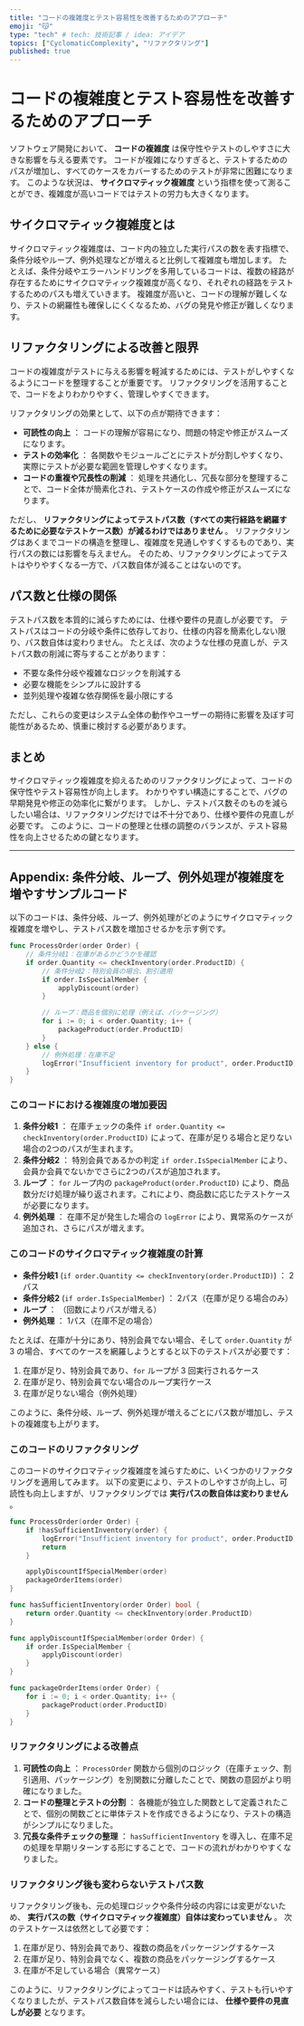 ```yaml
---
title: "コードの複雑度とテスト容易性を改善するためのアプローチ"
emoji: "😽"
type: "tech" # tech: 技術記事 / idea: アイデア
topics: ["CyclomaticComplexity", "リファクタリング"]
published: true
---
```


# コードの複雑度とテスト容易性を改善するためのアプローチ

ソフトウェア開発において、 **コードの複雑度** は保守性やテストのしやすさに大きな影響を与える要素です。
コードが複雑になりすぎると、テストするためのパスが増加し、すべてのケースをカバーするためのテストが非常に困難になります。
このような状況は、 **サイクロマティック複雑度** という指標を使って測ることができ、複雑度が高いコードではテストの労力も大きくなります。

## サイクロマティック複雑度とは

サイクロマティック複雑度は、コード内の独立した実行パスの数を表す指標で、条件分岐やループ、例外処理などが増えると比例して複雑度も増加します。
たとえば、条件分岐やエラーハンドリングを多用しているコードは、複数の経路が存在するためにサイクロマティック複雑度が高くなり、それぞれの経路をテストするためのパスも増えていきます。
複雑度が高いと、コードの理解が難しくなり、テストの網羅性も確保しにくくなるため、バグの発見や修正が難しくなります。

## リファクタリングによる改善と限界

コードの複雑度がテストに与える影響を軽減するためには、テストがしやすくなるようにコードを整理することが重要です。
リファクタリングを活用することで、コードをよりわかりやすく、管理しやすくできます。

リファクタリングの効果として、以下の点が期待できます：

- **可読性の向上** ： コードの理解が容易になり、問題の特定や修正がスムーズになります。
- **テストの効率化** ： 各関数やモジュールごとにテストが分割しやすくなり、実際にテストが必要な範囲を管理しやすくなります。
- **コードの重複や冗長性の削減** ： 処理を共通化し、冗長な部分を整理することで、コード全体が簡素化され、テストケースの作成や修正がスムーズになります。

ただし、 **リファクタリングによってテストパス数（すべての実行経路を網羅するために必要なテストケース数）が減るわけではありません** 。
リファクタリングはあくまでコードの構造を整理し、複雑度を見通しやすくするものであり、実行パスの数には影響を与えません。
そのため、リファクタリングによってテストはやりやすくなる一方で、パス数自体が減ることはないのです。

## パス数と仕様の関係

テストパス数を本質的に減らすためには、仕様や要件の見直しが必要です。
テストパスはコードの分岐や条件に依存しており、仕様の内容を簡素化しない限り、パス数自体は変わりません。
たとえば、次のような仕様の見直しが、テストパス数の削減に寄与することがあります：

- 不要な条件分岐や複雑なロジックを削減する
- 必要な機能をシンプルに設計する
- 並列処理や複雑な依存関係を最小限にする

ただし、これらの変更はシステム全体の動作やユーザーの期待に影響を及ぼす可能性があるため、慎重に検討する必要があります。

## まとめ

サイクロマティック複雑度を抑えるためのリファクタリングによって、コードの保守性やテスト容易性が向上します。
わかりやすい構造にすることで、バグの早期発見や修正の効率化に繋がります。
しかし、テストパス数そのものを減らしたい場合は、リファクタリングだけでは不十分であり、仕様や要件の見直しが必要です。
このように、コードの整理と仕様の調整のバランスが、テスト容易性を向上させるための鍵となります。

---

## Appendix: 条件分岐、ループ、例外処理が複雑度を増やすサンプルコード

以下のコードは、条件分岐、ループ、例外処理がどのようにサイクロマティック複雑度を増やし、テストパス数を増加させるかを示す例です。

```go
func ProcessOrder(order Order) {
    // 条件分岐1：在庫があるかどうかを確認
    if order.Quantity <= checkInventory(order.ProductID) {
        // 条件分岐2：特別会員の場合、割引適用
        if order.IsSpecialMember {
            applyDiscount(order)
        }

        // ループ：商品を個別に処理（例えば、パッケージング）
        for i := 0; i < order.Quantity; i++ {
            packageProduct(order.ProductID)
        }
    } else {
        // 例外処理：在庫不足
        logError("Insufficient inventory for product", order.ProductID)
    }
}
```

### このコードにおける複雑度の増加要因

1. **条件分岐1** ： 在庫チェックの条件 `if order.Quantity <= checkInventory(order.ProductID)` によって、在庫が足りる場合と足りない場合の2つのパスが生まれます。
2. **条件分岐2** ： 特別会員であるかの判定 `if order.IsSpecialMember` により、会員か会員でないかでさらに2つのパスが追加されます。
3. **ループ** ： `for` ループ内の `packageProduct(order.ProductID)` により、商品数分だけ処理が繰り返されます。これにより、商品数に応じたテストケースが必要になります。
4. **例外処理** ： 在庫不足が発生した場合の `logError` により、異常系のケースが追加され、さらにパスが増えます。

### このコードのサイクロマティック複雑度の計算

- **条件分岐1** (`if order.Quantity <= checkInventory(order.ProductID)`) ： 2パス
- **条件分岐2** (`if order.IsSpecialMember`) ： 2パス（在庫が足りる場合のみ）
- **ループ** ： （回数によりパスが増える）
- **例外処理** ： 1パス（在庫不足の場合）

たとえば、在庫が十分にあり、特別会員でない場合、そして `order.Quantity` が 3 の場合、すべてのケースを網羅しようとすると以下のテストパスが必要です：

1. 在庫が足り、特別会員であり、`for` ループが 3 回実行されるケース
2. 在庫が足り、特別会員でない場合のループ実行ケース
3. 在庫が足りない場合（例外処理）

このように、条件分岐、ループ、例外処理が増えるごとにパス数が増加し、テストの複雑度も上がります。

### このコードのリファクタリング

このコードのサイクロマティック複雑度を減らすために、いくつかのリファクタリングを適用してみます。
以下の変更により、テストのしやすさが向上し、可読性も向上しますが、リファクタリングでは **実行パスの数自体は変わりません** 。

```go
func ProcessOrder(order Order) {
    if !hasSufficientInventory(order) {
        logError("Insufficient inventory for product", order.ProductID)
        return
    }

    applyDiscountIfSpecialMember(order)
    packageOrderItems(order)
}

func hasSufficientInventory(order Order) bool {
    return order.Quantity <= checkInventory(order.ProductID)
}

func applyDiscountIfSpecialMember(order Order) {
    if order.IsSpecialMember {
        applyDiscount(order)
    }
}

func packageOrderItems(order Order) {
    for i := 0; i < order.Quantity; i++ {
        packageProduct(order.ProductID)
    }
}
```

### リファクタリングによる改善点

1. **可読性の向上** ： `ProcessOrder` 関数から個別のロジック（在庫チェック、割引適用、パッケージング）を別関数に分離したことで、関数の意図がより明確になりました。
2. **コードの整理とテストの分割** ： 各機能が独立した関数として定義されたことで、個別の関数ごとに単体テストを作成できるようになり、テストの構造がシンプルになりました。
3. **冗長な条件チェックの整理** ： `hasSufficientInventory` を導入し、在庫不足の処理を早期リターンする形にすることで、コードの流れがわかりやすくなりました。

### リファクタリング後も変わらないテストパス数

リファクタリング後も、元の処理ロジックや条件分岐の内容には変更がないため、 **実行パスの数（サイクロマティック複雑度）自体は変わっていません** 。
次のテストケースは依然として必要です：

1. 在庫が足り、特別会員であり、複数の商品をパッケージングするケース
2. 在庫が足り、特別会員でなく、複数の商品をパッケージングするケース
3. 在庫が不足している場合（異常ケース）

このように、リファクタリングによってコードは読みやすく、テストも行いやすくなりましたが、テストパス数自体を減らしたい場合には、 **仕様や要件の見直しが必要** となります。

